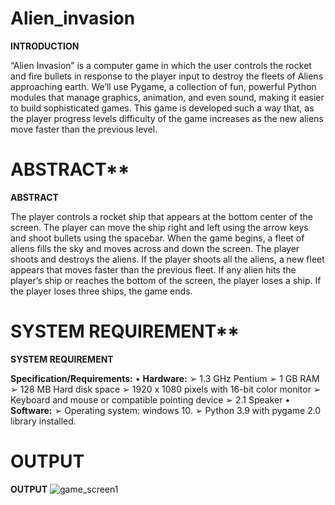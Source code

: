 # Alien_invasion
**INTRODUCTION**

“Alien Invasion” is a computer game in which the user controls the rocket and fire bullets in response to the player input to destroy the fleets of Aliens approaching earth.
We’ll use Pygame, a collection of fun, powerful Python modules that manage graphics, animation, and even sound, making it easier to build sophisticated games.
This game is developed such a way that, as the player progress levels difficulty of the game increases as the new aliens move faster than the previous level.
# ABSTRACT**
**ABSTRACT**

The player controls a rocket ship that appears at the bottom center of the screen. The player can move the ship right and left using the arrow keys and shoot bullets using the spacebar. When the game begins, a fleet of aliens fills the sky and moves across and down the screen. The player shoots and destroys the aliens. If the player shoots all the aliens, a new fleet appears that moves faster than the previous fleet. If any alien hits the player’s ship or reaches the bottom of the screen, the player loses a ship. If the player loses three ships, the game ends.
# SYSTEM REQUIREMENT**
**SYSTEM REQUIREMENT**

**Specification/Requirements:**
• **Hardware:**
➢ 1.3 GHz Pentium
➢ 1 GB RAM
➢ 128 MB Hard disk space
➢ 1920 x 1080 pixels with 16-bit color monitor
➢ Keyboard and mouse or compatible pointing device
➢ 2.1 Speaker
• **Software:**
➢ Operating system: windows 10.
➢ Python 3.9 with pygame 2.0 library installed.
# OUTPUT
**OUTPUT**
![game_screen1](https://user-images.githubusercontent.com/74537286/111895446-9bb40500-8a38-11eb-9ad7-d16afcbca0b6.png)
